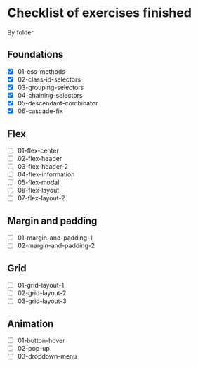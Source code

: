 # Checklist of exercises finished

By folder

## Foundations

- [x] 01-css-methods
- [x] 02-class-id-selectors
- [x] 03-grouping-selectors
- [x] 04-chaining-selectors
- [x] 05-descendant-combinator
- [x] 06-cascade-fix

## Flex

- [ ] 01-flex-center
- [ ] 02-flex-header
- [ ] 03-flex-header-2
- [ ] 04-flex-information
- [ ] 05-flex-modal
- [ ] 06-flex-layout
- [ ] 07-flex-layout-2

## Margin and padding

- [ ] 01-margin-and-padding-1
- [ ] 02-margin-and-padding-2

## Grid

- [ ] 01-grid-layout-1
- [ ] 02-grid-layout-2
- [ ] 03-grid-layout-3

## Animation

- [ ] 01-button-hover
- [ ] 02-pop-up
- [ ] 03-dropdown-menu
